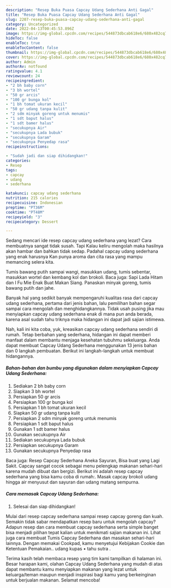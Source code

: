 ```yaml
---
description: "Resep Buka Puasa Capcay Udang Sederhana Anti Gagal"
title: "Resep Buka Puasa Capcay Udang Sederhana Anti Gagal"
slug: 2207-resep-buka-puasa-capcay-udang-sederhana-anti-gagal
category: Uncategorized
date: 2022-04-13T00:45:53.896Z
image: https://img-global.cpcdn.com/recipes/544873dbcab618e6/680x482cq70/capcay-udang-sederhana-foto-resep-utama.jpg
hideToc: false
enableToc: true
enableTocContent: false
thumbnail: https://img-global.cpcdn.com/recipes/544873dbcab618e6/680x482cq70/capcay-udang-sederhana-foto-resep-utama.jpg
cover: https://img-global.cpcdn.com/recipes/544873dbcab618e6/680x482cq70/capcay-udang-sederhana-foto-resep-utama.jpg
author: Admin
authorAv: notfound
ratingvalue: 4.1
reviewcount: 24
recipeingredient:
- "2 bh baby corn"
- "3 bh wortel"
- "50 gr arcis"
- "100 gr bunga kol"
- "1 bh tomat ukuran kecil"
- "50 gr udang tanpa kulit"
- "2 sdm minyak goreng untuk menumis"
- "1 sdt baput halus"
- "1 sdt bamer halus"
- "secukupnya Air"
- "secukupnya Lada bubuk"
- "secukupnya Garam"
- "secukupnya Penyedap rasa"
recipeinstructions:

- "Sudah jadi dan siap dihidangkan!"
categories:
- Resep
tags:
- capcay
- udang
- sederhana

katakunci: capcay udang sederhana 
nutrition: 215 calories
recipecuisine: Indonesian
preptime: "PT36M"
cooktime: "PT48M"
recipeyield: "3"
recipecategory: Dessert

---
```



Sedang mencari ide resep capcay udang sederhana yang lezat? Cara membuatnya sangat tidak susah. Tapi Kalau keliru mengolah maka hasilnya akan hambar dan bahkan tidak sedap. Padahal capcay udang sederhana yang enak harusnya Kan punya aroma dan cita rasa yang mampu memancing selera kita.


Tumis bawang putih sampai wangi, masukkan udang, tumis sebentar, masukkan wortel dan kembang kol dan brokoli. Baca juga: Sapi Lada Hitam dan I Fu Mie Enak Buat Makan Siang. Panaskan minyak goreng, tumis bawang putih dan jahe.

Banyak hal yang sedikit banyak mempengaruhi kualitas rasa dari capcay udang sederhana, pertama dari jenis bahan, lalu pemilihan bahan segar sampai cara mengolah dan menghidangkannya. Tidak usah pusing jika mau menyiapkan capcay udang sederhana enak di mana pun anda berada, karena asal sudah tahu triknya maka hidangan ini dapat jadi sajian istimewa.


Nah, kali ini kita coba, yuk, kreasikan capcay udang sederhana sendiri di rumah. Tetap berbahan yang sederhana, hidangan ini dapat memberi manfaat dalam membantu menjaga kesehatan tubuhmu sekeluarga. Anda dapat membuat Capcay Udang Sederhana menggunakan 13 jenis bahan dan 0 langkah pembuatan. Berikut ini langkah-langkah untuk membuat hidangannya.

<!--inarticleads1-->

##### Bahan-bahan dan bumbu yang digunakan dalam menyiapkan Capcay Udang Sederhana:

1. Sediakan 2 bh baby corn
1. Siapkan 3 bh wortel
1. Persiapkan 50 gr arcis
1. Persiapkan 100 gr bunga kol
1. Persiapkan 1 bh tomat ukuran kecil
1. Siapkan 50 gr udang tanpa kulit
1. Persiapkan 2 sdm minyak goreng untuk menumis
1. Persiapkan 1 sdt baput halus
1. Gunakan 1 sdt bamer halus
1. Gunakan secukupnya Air
1. Sediakan secukupnya Lada bubuk
1. Persiapkan secukupnya Garam
1. Gunakan secukupnya Penyedap rasa


Baca juga: Resep Capcay Sederhana Aneka Sayuran, Bisa buat yang Lagi Sakit. Capcay sangat cocok sebagai menu pelengkap makanan sehari-hari karena mudah dibuat dan bergizi. Berikut ini adalah resep capcay sederhana yang bisa kamu coba di rumah:. Masak capcay brokoli udang hingga air menyusut dan sayuran dan udang matang sempurna. 

<!--inarticleads2-->

##### Cara memasak Capcay Udang Sederhana:


1. Selesai dan siap dihidangkan!

Mulai dari resep capcay sederhana sampai resep capcay goreng dan kuah. Semakin tidak sabar mendapatkan resep baru untuk mengolah capcay? Adapun resep dan cara membuat capcay sederhana serta simple banget bisa menjadi pilihan tepat kalian untuk menikmati sajian makanan ini. Lihat juga cara membuat Tumis Capcay Sederhana dan masakan sehari-hari lainnya. Dengan memakai Cookpad, kamu menyetujui Kebijakan Cookie dan Ketentuan Pemakaian.. udang kupas • tahu sutra . 

Terima kasih telah membaca resep yang tim kami tampilkan di halaman ini. Besar harapan kami, olahan Capcay Udang Sederhana yang mudah di atas dapat membantu kamu menyiapkan makanan yang lezat untuk keluarga/teman maupun menjadi inspirasi bagi kamu yang berkeinginan untuk berjualan makanan. Selamat mencoba!
